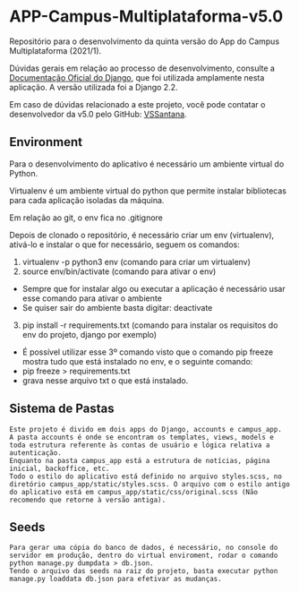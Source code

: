 # APP-Campus-Multiplataforma-v5.0
Repositório para o desenvolvimento da quinta versão do App do Campus Multiplataforma (2021/1).

Dúvidas gerais em relação ao processo de desenvolvimento, consulte a [Documentação Oficial do Django](https://docs.djangoproject.com/pt-br/2.2/), que foi utilizada amplamente nesta aplicação. A versão utilizada foi a Django 2.2.

Em caso de dúvidas relacionado a este projeto, você pode contatar o desenvolvedor da v5.0 pelo GitHub: [VSSantana](https://github.com/VSSantana).

## Environment
Para o desenvolvimento do aplicativo é necessário um ambiente virtual do Python.

Virtualenv é um ambiente virtual do python que permite instalar bibliotecas para cada aplicação isoladas da máquina.

Em relação ao git, o env fica no .gitignore

Depois de clonado o repositório, é necessário criar um env (virtualenv), ativá-lo e instalar o que for necessário, seguem os comandos:

1. virtualenv -p python3 env (comando para criar um virtualenv)
2. source env/bin/activate (comando para ativar o env)
* Sempre que for instalar algo ou executar a aplicação é necessário usar esse comando para ativar o ambiente
* Se quiser sair do ambiente basta digitar: deactivate
3. pip install -r requirements.txt (comando para instalar os requisitos do env do projeto, django por exemplo)
* É possível utilizar esse 3º comando visto que o comando pip freeze mostra tudo que está instalado no env, e o seguinte comando:
* pip freeze > requirements.txt 
* grava nesse arquivo txt o que está instalado. 

## Sistema de Pastas
    Este projeto é divido em dois apps do Django, accounts e campus_app. 
    A pasta accounts é onde se encontram os templates, views, models e toda estrutura referente às contas de usuário e lógica relativa a autenticação. 
    Enquanto na pasta campus_app está a estrutura de notícias, página inicial, backoffice, etc.
    Todo o estilo do aplicativo está definido no arquivo styles.scss, no diretório campus_app/static/styles.scss. O arquivo com o estilo antigo do aplicativo está em campus_app/static/css/original.scss (Não recomendo que retorne à versão antiga).

## Seeds
    Para gerar uma cópia do banco de dados, é necessário, no console do servidor em produção, dentro do virtual enviroment, rodar o comando python manage.py dumpdata > db.json.
    Tendo o arquivo das seeds na raiz do projeto, basta executar python manage.py loaddata db.json para efetivar as mudanças.

